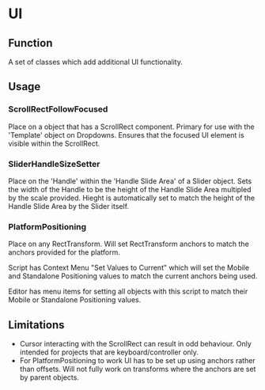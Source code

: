 # UI
## Function 
A set of classes which add additional UI functionality.

## Usage
### ScrollRectFollowFocused
Place on a object that has a ScrollRect component. Primary for use with the 'Template' object on Dropdowns. Ensures that the focused UI element is visible within the ScrollRect.

### SliderHandleSizeSetter
Place on the 'Handle' within the 'Handle Slide Area' of a Slider object. Sets the width of the Handle to be the height of the Handle Slide Area multipled by the scale provided. Hieght is automatically set to match the height of the Handle Slide Area by the Slider itself.

### PlatformPositioning
Place on any RectTransform. Will set RectTransform anchors to match the anchors provided for the platform.

Script has Context Menu "Set Values to Current" which will set the Mobile and Standalone Positioning values to match the current anchors being used.

Editor has menu items for setting all objects with this script to match their Mobile or Standalone Positioning values.

## Limitations
- Cursor interacting with the ScrollRect can result in odd behaviour. Only intended for projects that are keyboard/controller only.
- For PlatformPositioning to work UI has to be set up using anchors rather than offsets. Will not fully work on transforms where the anchors are set by parent objects.